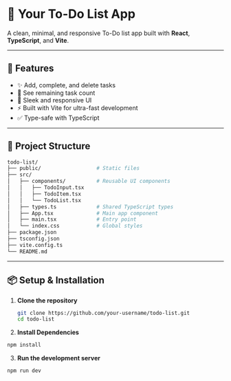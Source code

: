 # 📝 Your To-Do List App

A clean, minimal, and responsive To-Do list app built with **React**, **TypeScript**, and **Vite**.

---

## 🚀 Features

- ✨ Add, complete, and delete tasks
- 🎯 See remaining task count
- 💅 Sleek and responsive UI
- ⚡ Built with Vite for ultra-fast development
- ✅ Type-safe with TypeScript

---

## 📁 Project Structure
```bash
todo-list/
├── public/                  # Static files
├── src/
│   ├── components/          # Reusable UI components
│   │   ├── TodoInput.tsx
│   │   ├── TodoItem.tsx
│   │   └── TodoList.tsx
│   ├── types.ts             # Shared TypeScript types
│   ├── App.tsx              # Main app component
│   ├── main.tsx             # Entry point
│   └── index.css            # Global styles
├── package.json
├── tsconfig.json
├── vite.config.ts
└── README.md
```
---

## 📦 Setup & Installation

1. **Clone the repository**
   ```bash
   git clone https://github.com/your-username/todo-list.git
   cd todo-list

2. **Install Dependencies**
```bash
npm install
```
3. **Run the development server**
```bash
npm run dev
```
